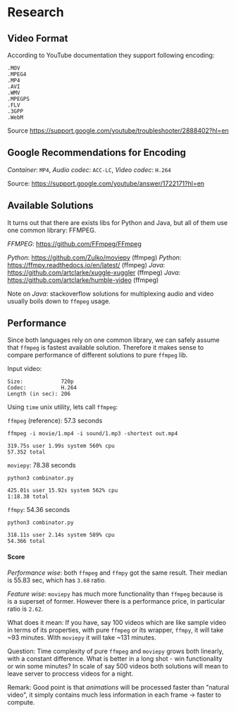 # Research

## Video Format
According to YouTube documentation they support following encoding:

```
.MOV
.MPEG4
.MP4
.AVI
.WMV
.MPEGPS
.FLV
.3GPP
.WebM
```

Source https://support.google.com/youtube/troubleshooter/2888402?hl=en



## Google Recommendations for Encoding
*Container*: `MP4`,
*Audio codec*: `ACC-LC`,
*Video codec*: `H.264`

Source: https://support.google.com/youtube/answer/1722171?hl=en



## Available Solutions
It turns out that there are exists libs for Python and Java, but all of them
use one common library: FFMPEG.

*FFMPEG*: https://github.com/FFmpeg/FFmpeg

*Python*: https://github.com/Zulko/moviepy (ffmpeg)
*Python*: https://ffmpy.readthedocs.io/en/latest/ (ffmpeg)
*Java*: https://github.com/artclarke/xuggle-xuggler (ffmpeg)
*Java*: https://github.com/artclarke/humble-video (ffmpeg)

Note on *Java*: stackoverflow solutions for multiplexing audio and video usually
boils down to `ffmpeg` usage.


## Performance
Since both languages rely on one common library, we can safely assume that `ffmpeg`
is fastest available solution. Therefore it makes sense to compare performance
of different solutions to pure `ffmpeg` lib.

Input video:

```
Size:            720p
Codec:           H.264
Length (in sec): 206
```

Using `time` unix utility, lets call `ffmpeg`:

`ffmpeg` (reference): 57.3 seconds

```
ffmpeg -i movie/1.mp4 -i sound/1.mp3 -shortest out.mp4

319.75s user 1.99s system 560% cpu
57.352 total
```

`moviepy`: 78.38 seconds

```
python3 combinator.py

425.01s user 15.92s system 562% cpu
1:18.38 total
```

`ffmpy`: 54.36 seconds

```
python3 combinator.py

318.11s user 2.14s system 589% cpu
54.366 total
```

#### Score
_Performance wise_: both `ffmpeg` and `ffmpy` got the same result. Their median
is 55.83 sec, which has `3.68` ratio.

_Feature wise_: `moviepy` has much more functionality than `ffmpeg` because
is is a superset of former. However there is a performance price, in particular
ratio is `2.62`.

What does it mean:
If you have, say 100 videos which are like sample video in terms of its properties,
with pure `ffmpeg` or its wrapper, `ffmpy`, it will take ~93 minutes. With `moviepy`
it will take ~131 minutes.

Question:
Time complexity of pure `ffmpeg` and `moviepy` grows both linearly, with a constant
difference. What is better in a long shot - win functionality or win some minutes?
In scale of say 500 videos both solutions will mean to leave server to proccess videos
for a night.

Remark:
Good point is that _animations_ will be processed faster than "natural video", it
simply contains much less information in each frame -> faster to compute.
